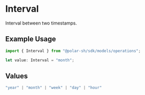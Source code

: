 # Interval

Interval between two timestamps.

## Example Usage

```typescript
import { Interval } from "@polar-sh/sdk/models/operations";

let value: Interval = "month";
```

## Values

```typescript
"year" | "month" | "week" | "day" | "hour"
```